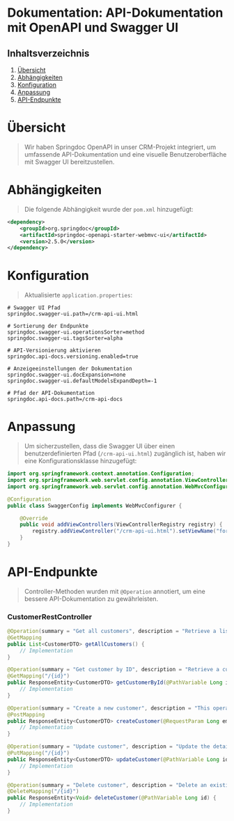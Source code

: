 # Dokumentation: API-Dokumentation mit OpenAPI und Swagger UI

## Inhaltsverzeichnis

1. [Übersicht](#übersicht)
2. [Abhängigkeiten](#abhängigkeiten)
3. [Konfiguration](#konfiguration)
4. [Anpassung](#anpassung)
5. [API-Endpunkte](#API-Endpunkte)

# Übersicht
> Wir haben Springdoc OpenAPI in unser CRM-Projekt integriert, um umfassende API-Dokumentation
> und eine visuelle Benutzeroberfläche mit Swagger UI bereitzustellen.

# Abhängigkeiten
> Die folgende Abhängigkeit wurde der `pom.xml` hinzugefügt:
```Xml
<dependency>
    <groupId>org.springdoc</groupId>
    <artifactId>springdoc-openapi-starter-webmvc-ui</artifactId>
    <version>2.5.0</version>
</dependency>
```

# Konfiguration
> Aktualisierte `application.properties`:
```Properties
# Swagger UI Pfad
springdoc.swagger-ui.path=/crm-api-ui.html

# Sortierung der Endpunkte
springdoc.swagger-ui.operationsSorter=method
springdoc.swagger-ui.tagsSorter=alpha

# API-Versionierung aktivieren
springdoc.api-docs.versioning.enabled=true

# Anzeigeeinstellungen der Dokumentation
springdoc.swagger-ui.docExpansion=none
springdoc.swagger-ui.defaultModelsExpandDepth=-1

# Pfad der API-Dokumentation
springdoc.api-docs.path=/crm-api-docs
```

# Anpassung
> Um sicherzustellen, dass die Swagger UI über einen benutzerdefinierten Pfad (`/crm-api-ui.html`) zugänglich ist,
> haben wir eine Konfigurationsklasse hinzugefügt:
```Java
import org.springframework.context.annotation.Configuration;
import org.springframework.web.servlet.config.annotation.ViewControllerRegistry;
import org.springframework.web.servlet.config.annotation.WebMvcConfigurer;

@Configuration
public class SwaggerConfig implements WebMvcConfigurer {

    @Override
    public void addViewControllers(ViewControllerRegistry registry) {
        registry.addViewController("/crm-api-ui.html").setViewName("forward:/swagger-ui/index.html");
    }
}
```

# API-Endpunkte
> Controller-Methoden wurden mit `@Operation` annotiert, um eine bessere API-Dokumentation zu gewährleisten.
### CustomerRestController
```Java
@Operation(summary = "Get all customers", description = "Retrieve a list of all customers in the CRM system.")
@GetMapping
public List<CustomerDTO> getAllCustomers() {
    // Implementation
}

@Operation(summary = "Get customer by ID", description = "Retrieve a customer by their unique ID.")
@GetMapping("/{id}")
public ResponseEntity<CustomerDTO> getCustomerById(@PathVariable Long id) {
    // Implementation
}

@Operation(summary = "Create a new customer", description = "This operation creates a new customer in the CRM system.")
@PostMapping
public ResponseEntity<CustomerDTO> createCustomer(@RequestParam Long employeeId, @RequestBody CustomerDTO customerRequestDTO) {
    // Implementation
}

@Operation(summary = "Update customer", description = "Update the details of an existing customer by their unique ID.")
@PutMapping("/{id}")
public ResponseEntity<CustomerDTO> updateCustomer(@PathVariable Long id, @RequestBody CustomerDTO customerDTO) {
    // Implementation
}

@Operation(summary = "Delete customer", description = "Delete an existing customer by their unique ID.")
@DeleteMapping("/{id}")
public ResponseEntity<Void> deleteCustomer(@PathVariable Long id) {
    // Implementation
}
```
